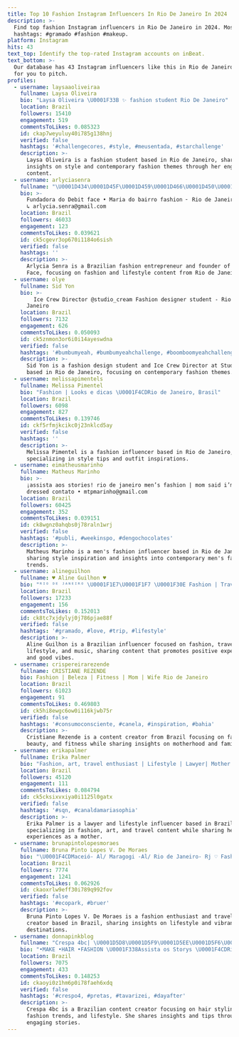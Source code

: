 ```yaml
---
title: Top 10 Fashion Instagram Influencers In Rio De Janeiro In 2024
description: >-
  Find top fashion Instagram influencers in Rio De Janeiro in 2024. Most popular
  hashtags: #gramado #fashion #makeup.
platform: Instagram
hits: 43
text_top: Identify the top-rated Instagram accounts on inBeat.
text_bottom: >-
  Our database has 43 Instagram influencers like this in Rio de Janeiro, Brazil
  for you to pitch.
profiles:
  - username: laysaaoliveiraa
    fullname: Laysa Oliveira
    bio: "Laysa Oliveira \U0001F33B ✨ fashion student Rio De Janeiro"
    location: Brazil
    followers: 15410
    engagement: 519
    commentsToLikes: 0.085323
    id: ckap7weyuluy40i785g138hnj
    verified: false
    hashtags: '#challengecores, #style, #meusentada, #starchallenge'
    description: >-
      Laysa Oliveira is a fashion student based in Rio de Janeiro, sharing
      insights on style and contemporary fashion themes through her engaging
      content.
  - username: arlyciasenra
    fullname: "\U0001D434\U0001D45F\U0001D459\U0001D466\U0001D450\U0001D456\U0001D44E  \U0001D446\U0001D452\U0001D45B\U0001D45F\U0001D44E ×"
    bio: >-
      Fundadora do Debit face • Maria do bairro fashion ╴ Rio de Janeiro/ Brasil
      ↳ arlycia.senra@gmail.com
    location: Brazil
    followers: 46033
    engagement: 123
    commentsToLikes: 0.039621
    id: ck5cgevr3op670i1184o6sish
    verified: false
    hashtags: ''
    description: >-
      Arlycia Senra is a Brazilian fashion entrepreneur and founder of Debit
      Face, focusing on fashion and lifestyle content from Rio de Janeiro.
  - username: olye
    fullname: Sid Yon
    bio: >-
      ⠀ Ice Crew Director @studio_cream Fashion designer student - Rio de
      Janeiro ⠀
    location: Brazil
    followers: 7132
    engagement: 626
    commentsToLikes: 0.050093
    id: ck5znmon3or6i0i14ayeswdna
    verified: false
    hashtags: '#bumbumyeah, #bumbumyeahchallenge, #boomboomyeahchallenge, #boomboomye'
    description: >-
      Sid Yon is a fashion design student and Ice Crew Director at Studio Cream,
      based in Rio de Janeiro, focusing on contemporary fashion themes.
  - username: melissapimentels
    fullname: Melissa Pimentel
    bio: "Fashion | Looks e dicas \U0001F4CDRio de Janeiro, Brasil"
    location: Brazil
    followers: 6098
    engagement: 827
    commentsToLikes: 0.139746
    id: ckf5rfmjkcikc0j23nklcd5ay
    verified: false
    hashtags: ''
    description: >-
      Melissa Pimentel is a fashion influencer based in Rio de Janeiro, Brazil,
      specializing in style tips and outfit inspirations.
  - username: eimatheusmarinho
    fullname: Matheus Marinho
    bio: >-
      ¡assista aos stories! rio de janeiro men’s fashion | mom said i’m well
      dressed contato • mtpmarinho@gmail.com
    location: Brazil
    followers: 60425
    engagement: 352
    commentsToLikes: 0.039151
    id: ck8wgnz0ahqbs0j78raln1wrj
    verified: false
    hashtags: '#publi, #weekinspo, #dengochocolates'
    description: >-
      Matheus Marinho is a men's fashion influencer based in Rio de Janeiro,
      sharing style inspiration and insights into contemporary men's fashion
      trends.
  - username: alineguilhon
    fullname: ♥ Aline Guilhon ♥
    bio: "ᴿᴵᴼ ᴰᴱ ᴶᴬᴺᴱᴵᴿᴼ \U0001F1E7\U0001F1F7 \U0001F30E Fashion | Travel | LifeStyle | Music ✌\U0001F3FBGood Vibes #vaidarcerto \U0001F48C alineguilhonn@gmail.com"
    location: Brazil
    followers: 17233
    engagement: 156
    commentsToLikes: 0.152013
    id: ck8tc7xjdylyj0j786pjae88f
    verified: false
    hashtags: '#gramado, #love, #trip, #lifestyle'
    description: >-
      Aline Guilhon is a Brazilian influencer focused on fashion, travel,
      lifestyle, and music, sharing content that promotes positive experiences
      and good vibes.
  - username: crispereirarezende
    fullname: CRISTIANE REZENDE
    bio: Fashion | Beleza | Fitness | Mom | Wife Rio de Janeiro
    location: Brazil
    followers: 61023
    engagement: 91
    commentsToLikes: 0.469803
    id: ck5hi8ewgc6ow0i116kjwb75r
    verified: false
    hashtags: '#consumoconsciente, #canela, #inspiration, #bahia'
    description: >-
      Cristiane Rezende is a content creator from Brazil focusing on fashion,
      beauty, and fitness while sharing insights on motherhood and family life.
  - username: erikapalmer
    fullname: Erika Palmer
    bio: "Fashion, art, travel enthusiast | Lifestyle | Lawyer| Mother Maria Sophia and Maria Clara. \U0001F4CDRio de Janeiro #lifestyle #fashion #travel"
    location: Brazil
    followers: 45120
    engagement: 111
    commentsToLikes: 0.084794
    id: ck5cksixvxiya0i1125l0gatx
    verified: false
    hashtags: '#sqn, #canaldamariasophia'
    description: >-
      Erika Palmer is a lawyer and lifestyle influencer based in Brazil,
      specializing in fashion, art, and travel content while sharing her
      experiences as a mother.
  - username: brunapintolopesmoraes
    fullname: Bruna Pinto Lopes V. De Moraes
    bio: "\U0001F4CDMaceió- Al/ Maragogi -Al/ Rio de Janeiro- Rj ♡ Fashion lover, life and travel \U0001F1E8\U0001F1F1\U0001F1FA\U0001F1F8\U0001F1F5\U0001F1F9 Pra não guardar só na memória \U0001F4F8"
    location: Brazil
    followers: 7774
    engagement: 1241
    commentsToLikes: 0.062926
    id: ckaoxrlw9eff30i789q992fov
    verified: false
    hashtags: '#ecopark, #bruer'
    description: >-
      Bruna Pinto Lopes V. De Moraes is a fashion enthusiast and travel content
      creator based in Brazil, sharing insights on lifestyle and vibrant
      destinations.
  - username: donnapinkblog
    fullname: "Crespa 4bc| \U0001D5D8\U0001D5F9\U0001D5EE\U0001D5F6\U0001D5FB\U0001D5F2  \U0001F490"
    bio: "•MAKE •HAIR •FASHION \U0001F338Assista os Storys \U0001F4CDRio de Janeiro \U0001F334☀️ \U0001F4E6Parcerias via direct \U0001F33A Página no Facebook \U0001F44D\U0001F3FE"
    location: Brazil
    followers: 7075
    engagement: 433
    commentsToLikes: 0.148253
    id: ckaoyi0z1hm6p0i78faeh6xdq
    verified: false
    hashtags: '#crespo4, #pretas, #tavarizei, #dayafter'
    description: >-
      Crespa 4bc is a Brazilian content creator focusing on hair styling,
      fashion trends, and lifestyle. She shares insights and tips through
      engaging stories.
---
```


